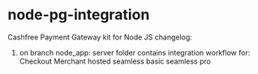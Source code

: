 # node-pg-integration
Cashfree Payment Gateway kit for Node JS
changelog:  
1. on branch node_app: server folder contains integration workflow for:
    Checkout
    Merchant hosted
    seamless basic
    seamless pro
    
